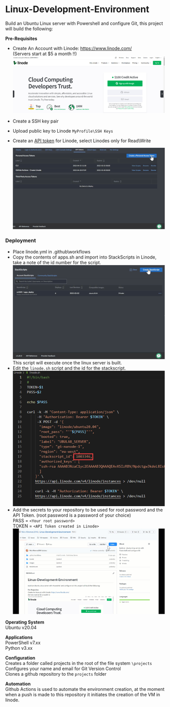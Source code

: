 # Linux-Development-Environment
Build an Ubuntu Linux server with Powershell and configure Git, this project will build the following:   

**Pre-Requisites**   
* Create An Account with Linode:  https://www.linode.com/    
  (Servers start at $5 a month !!)   
  ![Linode $100 Free Sign Up](images/linode.jpg)
* Create a SSH key pair   
* Upload public key to Linode `MyProfile\SSH Keys`   
* Create an [API token](https://www.linode.com/docs/guides/api-key/) for Linode, select Linodes only for Read\Write   

  ![Creating An API Token](images/pat.GIF)   

### Deployment   

* Place linode.yml in .github\workflows   
* Copy the contents of apps.sh and import into StackScripts in Linode, take a note of the id number for the script.   
  ![Copy apps.sh to StackScript](images/stack.gif)   
  This script will execute once the linux server is built.   
* Edit the `linode.sh` script and the id for the stackscript.   
  ![Edit bash script and add the id for the StackScript](images/stackscript.gif)   
* Add the secrets to your repository to be used for root password and the API Token. (root password is a password of your choice)   
  PASS = `<Your root password>`   
  TOKEN = `<API Token created in Linode>`   
  ![Edit bash script and add the id for the StackScript](images/secrets.gif)


**Operating System**   
Ubuntu v20.04   

**Applications**   
PowerShell v7.xx   
Python v3.xx   

**Configuration**   
Creates a folder called projects in the root of the file system `\projects`   
Configures your name and email for Git Version Control   
Clones a github repository to the `projects` folder   

**Automation**   
Github Actions is used to automate the environment creation, at the moment when a push is made to this repository it initiates the creation of the VM in linode.     